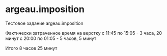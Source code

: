 # argeau.imposition
Тестовое задание argeau.imposition

Фактически затраченное время на верстку 
c 11:45 по 15:05 - 3 часа, 20 минут
с 20:00 по 01:05 - 5 часов, 5 минут

Итого 8 часов 25 минут 
